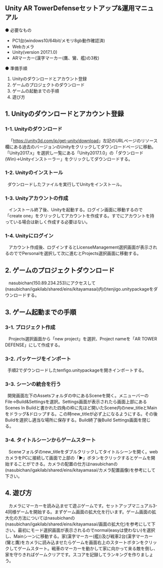 ## Unity AR TowerDefenseセットアップ&運用マニュアル

● 必要なもの
* PC1台(windows10/64bit/メモリ8gb動作確認済)   
* Webカメラ 
* Unity(version 2017.1.0)   
* ARマーカー(漢字マーカー(鷹、鸞、艦)の3枚)  
  
● 準備手順  
1. Unityのダウンロードとアカウント登録  
2. ゲームのプロジェクトのダウンロード  
3. ゲームの起動までの手順  
4. 遊び方
## 1. Unityのダウンロードとアカウント登録
### 1-1. Unityのダウンロード
    「<https://unity3d.com/jp/get-unity/download>」左記のURLページのリソース欄にある過去のバージョンのUnityをクリックしてダウンロードページに移動。「Unity2017.x」を選択し一覧にある「Unity2017.1.0」の「ダウンロード(Win)→Unityインストーラー」をクリックしてダウンロードする。  
### 1-2. Unityのインストール  
    ダウンロードしたファイルを実行してUnityをインストール。
### 1-3. Unityアカウントの作成  
    インストール終了後、Unityを起動する。ログイン画面に移動するので「create one」をクリックしてアカウントを作成する。すでにアカウントを持っている場合は新しく作成する必要はない。
### 1-4. Unityにログイン  
    アカウント作成後、ログインするとLicenseManagement選択画面が表示されるのででPersonalを選択して次に進むとProjects選択画面に移動する。  
## 2. ゲームのプロジェクトダウンロード  
    nasubichan(150.89.234.253)にアクセスして(nasubichan/igakilab/shared/eins/kitayamasai)内のtenjigo.unitypackageをダウンロードする。  
## 3. ゲーム起動までの手順  
### 3-1. プロジェクト作成
    Projects選択画面から「new project」を選択、Project nameを「AR TOWER DEFENSE」にして作成する。
### 3-2. パッケージをインポート  
    手順2でダウンロードしたtenfigo.unitypackageを開きインポートする。
### 3-3. シーンの統合を行う  
    開発画面左下のAssetsフォルダの中にあるSceneを開く。メニューバーのFile→Build&Settingsを選択。Settings画面が表示されたら画面上部にあるScenes In Buildと書かれた四角の枠に先ほど開いたScene内のnew_titleとMainをドラッグ&ドロップする。この時new_titleが必ず上になるようにする。その後Buildを選択し適当な場所に保存する。Build終了後Build Settings画面を閉じる。  
### 3-4. タイトルシーンからゲームスタート  
    Sceneフォルダのnew_titleをダブルクリックしてタイトルシーンを開く。webカメラをPCに接続して画面で上部の「▶︎」ボタンをクリックするとゲームを開始することができる。カメラの配置の仕方はnasubichanの(nasubichan/igakilab/shared/eins/kitayamasai/カメラ配置画像)を参考にして下さい。
## 4. 遊び方
    カメラにマーカーを読み込ませて遊ぶゲームです。セットアップマニュアル3-4同様ゲームを開始する。まずゲーム画面の拡大化を行います。ゲーム画面の拡大化の方法についてはnasubichanの(nasubichan/igakilab/shared/eins/kitayamasai/画面の拡大化)を参考にして下さい。最初にモード選択画面が表示されるのでnormal(easyは使わない)を選択し、Mainシーンに移動する。家(漢字マーカー(艦))及び戦車2台(漢字マーカー(鸞と鷹)をカメラに読み込ませたらゲームを画面右上のスタートボタンをクリックしてゲームスタート。戦車のマーカーを動かして家に向かって来る敵を倒し、家を守りきればゲームクリアです。スコアを記録してランキングを作りましょう。
